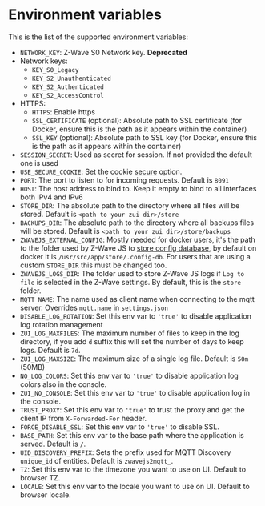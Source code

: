 # Environment variables

This is the list of the supported environment variables:

- `NETWORK_KEY`: Z-Wave S0 Network key. **Deprecated**
- Network keys:
  - `KEY_S0_Legacy`
  - `KEY_S2_Unauthenticated`
  - `KEY_S2_Authenticated`
  - `KEY_S2_AccessControl`
- HTTPS:
  - `HTTPS`: Enable https
  - `SSL_CERTIFICATE` (optional): Absolute path to SSL certificate (for Docker, ensure this is the path as it appears within the container)
  - `SSL_KEY` (optional): Absolute path to SSL key (for Docker, ensure this is the path as it appears within the container)
- `SESSION_SECRET`: Used as secret for session. If not provided the default one is used
- `USE_SECURE_COOKIE`: Set the cookie [secure](https://github.com/expressjs/session#cookiesecure) option.
- `PORT`: The port to listen to for incoming requests. Default is `8091`
- `HOST`: The host address to bind to. Keep it empty to bind to all interfaces both IPv4 and IPv6
- `STORE_DIR`: The absolute path to the directory where all files will be stored. Default is `<path to your zui dir>/store`
- `BACKUPS_DIR`: The absolute path to the directory where all backups files will be stored. Default is `<path to your zui dir>/store/backups`
- `ZWAVEJS_EXTERNAL_CONFIG`: Mostly needed for docker users, it's the path to the folder used by Z-Wave JS to [store config database](https://zwave-js.github.io/node-zwave-js/#/usage/external-config?id=specifying-an-external-config-db-location), by default on docker it is `/usr/src/app/store/.config-db`. For users that are using a custom `STORE_DIR` this must be changed too.
- `ZWAVEJS_LOGS_DIR`: The folder used to store Z-Wave JS logs if `Log to file` is selected in the Z-Wave settings. By default, this is the `store` folder.
- `MQTT_NAME`: The name used as client name when connecting to the mqtt server. Overrides `mqtt.name` in `settings.json`
- `DISABLE_LOG_ROTATION`: Set this env var to `'true'` to disable application log rotation management
- `ZUI_LOG_MAXFILES`: The maximum number of files to keep in the log directory, if you add `d` suffix this will set the number of days to keep logs. Default is `7d`.
- `ZUI_LOG_MAXSIZE`: The maximum size of a single log file. Default is `50m` (50MB)
- `NO_LOG_COLORS`: Set this env var to `'true'` to disable application log colors also in the console.
- `ZUI_NO_CONSOLE`: Set this env var to `'true'` to disable application log in the console.
- `TRUST_PROXY`: Set this env var to `'true'` to trust the proxy and get the client IP from `X-Forwarded-For` header.
- `FORCE_DISABLE_SSL`: Set this env var to `'true'` to disable SSL.
- `BASE_PATH`: Set this env var to the base path where the application is served. Default is `/`.
- `UID_DISCOVERY_PREFIX`: Sets the prefix used for MQTT Discovery `unique_id` of entities. Default is `zwavejs2mqtt_`.
- `TZ`: Set this env var to the timezone you want to use on UI. Default to browser TZ.
- `LOCALE`: Set this env var to the locale you want to use on UI. Default to browser locale.

